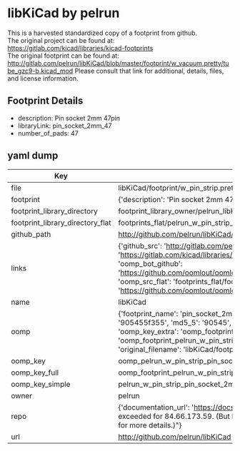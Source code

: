 # libKiCad by pelrun  
This is a harvested standardized copy of a footprint from github.  
The original project can be found at:  
https://gitlab.com/kicad/libraries/kicad-footprints  
The original footprint can be found at:
http://gitlab.com/pelrun/libKiCad/blob/master/footprint/w_vacuum.pretty/tube_gzc9-b.kicad_mod
Please consult that link for additional, details, files, and license information.  
## Footprint Details
* description: Pin socket 2mm 47pin  
* libraryLink: pin_socket_2mm_47  
* number_of_pads: 47  
## yaml dump  
| Key | Value |  
| --- | --- |  
| file | libKiCad/footprint/w_pin_strip.pretty/pin_socket_2mm_47.kicad_mod |  
| footprint | {'description': 'Pin socket 2mm 47pin', 'libraryLink': 'pin_socket_2mm_47', 'number_of_pads': 47} |  
| footprint_library_directory | footprint_library_owner/pelrun_libKiCad |  
| footprint_library_directory_flat | footprints_flat/pelrun_w_pin_strip_pin_socket_2mm_47/working |  
| github_path | http://github.com/pelrun/libKiCad/blob/master/footprint/w_pin_strip.pretty/pin_socket_2mm_47.kicad_mod |  
| links | {'github_src': 'http://gitlab.com/pelrun/libKiCad/blob/master/footprint/w_vacuum.pretty/tube_gzc9-b.kicad_mod', 'github_src_repo': 'https://gitlab.com/kicad/libraries/kicad-footprints', 'oomp_bot': 'footprints/pelrun_w_pin_strip_pin_socket_2mm_47/working', 'oomp_bot_github': 'https://github.com/oomlout/oomlout_oomp_footprint_bot/tree/main/footprints/pelrun_w_pin_strip_pin_socket_2mm_47/working', 'oomp_src_flat': 'footprints_flat/footprints_flat/pelrun_w_pin_strip_pin_socket_2mm_47/working', 'oomp_src_flat_github': 'https://github.com/oomlout/oomlout_oomp_footprint_src/tree/main/footprints_flat/pelrun_w_pin_strip_pin_socket_2mm_47/working'} |  
| name | libKiCad |  
| oomp | {'footprint_name': 'pin_socket_2mm_47', 'library_name': 'w_pin_strip', 'md5': '905455f3558abde8bb8d4f1f70308d1f', 'md5_10': '905455f355', 'md5_5': '90545', 'md5_6': '905455', 'oomp_key': 'oomp_pelrun_w_pin_strip_pin_socket_2mm_47', 'oomp_key_extra': 'oomp_footprint_pelrun_w_pin_strip_pin_socket_2mm_47', 'oomp_key_full': 'oomp_footprint_pelrun_w_pin_strip_pin_socket_2mm_47_905455', 'oomp_key_simple': 'pelrun_w_pin_strip_pin_socket_2mm_47', 'original_filename': 'libKiCad/footprint/w_pin_strip.pretty/pin_socket_2mm_47.kicad_mod', 'owner_name': 'pelrun'} |  
| oomp_key | oomp_pelrun_w_pin_strip_pin_socket_2mm_47 |  
| oomp_key_full | oomp_footprint_pelrun_w_pin_strip_pin_socket_2mm_47 |  
| oomp_key_simple | pelrun_w_pin_strip_pin_socket_2mm_47 |  
| owner | pelrun |  
| repo | {'documentation_url': 'https://docs.github.com/rest/overview/resources-in-the-rest-api#rate-limiting', 'message': "API rate limit exceeded for 84.66.173.59. (But here's the good news: Authenticated requests get a higher rate limit. Check out the documentation for more details.)"} |  
| url | http://github.com/pelrun/libKiCad |  


